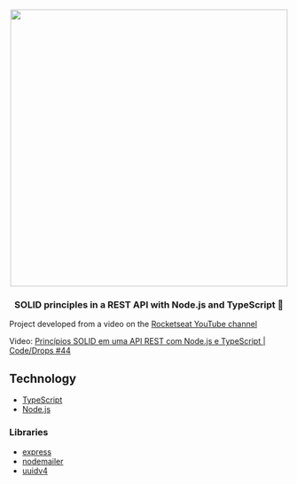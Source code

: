 <h1 align="center">
  <img src="https://img.youtube.com/vi/vAV4Vy4jfkc/maxresdefault.jpg" width="500">
</h1>

<h3 align="center">SOLID principles in a REST API with Node.js and TypeScript 🧪</h3>

Project developed from a video on the [Rocketseat YouTube channel](https://www.youtube.com/channel/UCSfwM5u0Kce6Cce8_S72olg)

Video: [Princípios SOLID em uma API REST com Node.js e TypeScript | Code/Drops #44](https://www.youtube.com/watch?v=vAV4Vy4jfkc)

## Technology

- [TypeScript](https://www.typescriptlang.org/)
- [Node.js](https://nodejs.org/en/)

### Libraries

- [express](https://expressjs.com/pt-br/)
- [nodemailer](https://nodemailer.com/about/)
- [uuidv4](https://www.npmjs.com/package/uuidv4)

